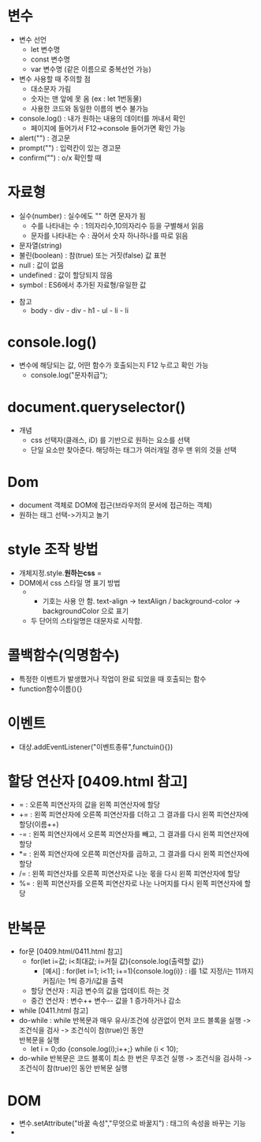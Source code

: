 # 변수

- 변수 선언
  - let 변수명
  - const 변수명
  - var 변수명 (같은 이름으로 중복선언 가능)
- 변수 사용할 때 주의할 점
  - 대소문자 가림
  - 숫자는 맨 앞에 못 옴 (ex : let 1번동물)
  - 사용한 코드와 동일한 이름의 변수 불가능
- console.log() : 내가 원하는 내용의 데이터를 꺼내서 확인
  - 페이지에 들어가서 F12->console 들어가면 확인 가능
- alert("") : 경고문
- prompt("") : 입력칸이 있는 경고문
- confirm("") : o/x 확인할 때

# 자료형

- 실수(number) : 실수에도 "" 하면 문자가 됨
  - 수를 나타내는 수 : 1의자리수,10의자리수 등을 구별해서 읽음
  - 문자를 나타내는 수 : 끊어서 숫자 하나하나를 따로 읽음
- 문자열(string)
- 불린(boolean) : 참(true) 또는 거짓(false) 값 표현
- null : 값이 없음
- undefined : 값이 할당되지 않음
- symbol : ES6에서 추가된 자료형/유일한 값

* 참고
  - body - div - div - h1 - ul - li - li

# console.log()

- 변수에 해당되는 값, 어떤 함수가 호출되는지 F12 누르고 확인 가능
  - console.log("문자취급");

# document.queryselector()

- 개념
  - css 선택자(클래스, iD) 를 기반으로 원하는 요소를 선택
  - 단일 요소만 찾아준다. 해당하는 태그가 여러개일 경우 맨 위의 것을 선택

# Dom

- document 객체로 DOM에 접근(브라우저의 문서에 접근하는 객체)
- 원하는 태그 선택->가지고 놀기

# style 조작 방법

- 개체지정.style.**원하는css** =
- DOM에서 css 스타일 명 표기 방법
    - - 기호는 사용 안 함. 
    text-align → textAlign /  background-color → backgroundColor 으로 표기
    - 두 단어의 스타일명은 대문자로 시작함.

# 콜백함수(익명함수)

- 특정한 이벤트가 발생했거나 작업이 완료 되었을 때 호출되는 함수
- function함수이름(){}

# 이벤트

- 대상.addEventListener("이벤트종류",functuin(){})

# 할당 연산자 [0409.html 참고]

- = : 오른쪽 피연산자의 값을 왼쪽 피연산자에 할당
- += : 왼쪽 피연산자에 오른쪽 피연산자를 더하고 그 결과를 다시 왼쪽 피연산자에 할당(이름++)
- -= : 왼쪽 피연산자에서 오른쪽 피연산자를 빼고, 그 결과를 다시 왼쪽 피연산자에 할당
- *= : 왼쪽 피연산자에 오른쪽 피연산자를 곱하고, 그 결과를 다시 왼쪽 피연산자에 할당
- /= : 왼쪽 피연산자를 오른쪽 피연산자로 나눈 몫을 다시 왼쪽 피연산자에 할당
- %= : 왼쪽 피연산자를 오른쪽 피연산자로 나눈 나머지를 다시 왼쪽 피연산자에 할당

# 반복문

- for문 [0409.html/0411.html 참고]
  - for(let i=값; i<최대값; i=커질 값){console.log(출력할 값)}
    - [예시] : for(let i=1; i<11; i+=1){console.log(i)} : i를 1로 지정/i는 11까지 커짐/i는 1씩 증가/i값을 출력
  - 할당 연산자 : 지금 변수의 값을 업데이트 하는 것
  - 중간 연산자 : 변수++ 변수-- 값을 1 증가하거나 감소
- while [0411.html 참고]
- do-while : while 반복문과 매우 유사/조건에 상관없이 먼저 코드 블록을 실행 -> 조건식을 검사 -> 조건식이 참(true)인 동안  
  반복문을 실행
  - let i = 0;do {console.log(i);i++;} while (i < 10);
- do-while 반복문은 코드 블록이 최소 한 번은 무조건 실행 ->  조건식을 검사하 -> 조건식이 참(true)인 동안 반복문 실행

# DOM

- 변수.setAttribute("바꿀 속성","무엇으로 바꿀지") : 태그의 속성을 바꾸는 기능 
- 